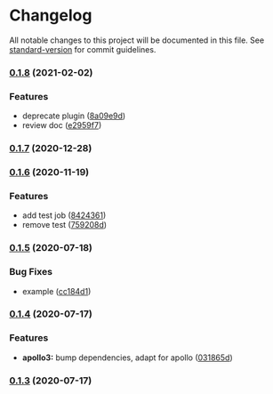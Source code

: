 # Changelog

All notable changes to this project will be documented in this file. See [standard-version](https://github.com/conventional-changelog/standard-version) for commit guidelines.

### [0.1.8](https://github.com/correttojs/graphql-codegen-apollo-cache/compare/v0.1.7...v0.1.8) (2021-02-02)


### Features

* deprecate plugin ([8a09e9d](https://github.com/correttojs/graphql-codegen-apollo-cache/commit/8a09e9dbd901430c88e4f8f11706f5073579665e))
* review doc ([e2959f7](https://github.com/correttojs/graphql-codegen-apollo-cache/commit/e2959f75310e34a55aa09c71fa63d4849155cb19))

### [0.1.7](https://github.com/correttojs/graphql-codegen-apollo-cache/compare/v0.1.6...v0.1.7) (2020-12-28)

### [0.1.6](https://github.com/correttojs/graphql-codegen-apollo-cache/compare/v0.1.5...v0.1.6) (2020-11-19)


### Features

* add test job ([8424361](https://github.com/correttojs/graphql-codegen-apollo-cache/commit/842436176e3987cde93fd7150bddb46c329cf8eb))
* remove test ([759208d](https://github.com/correttojs/graphql-codegen-apollo-cache/commit/759208d0d765f7b097ae24dd99e5987ebeaf4b87))

### [0.1.5](https://github.com/correttojs/graphql-codegen-apollo-cache/compare/v0.1.4...v0.1.5) (2020-07-18)


### Bug Fixes

* example ([cc184d1](https://github.com/correttojs/graphql-codegen-apollo-cache/commit/cc184d1ae7ab9fe24f7e7fae9be1ceb1df3d4809))

### [0.1.4](https://github.com/correttojs/graphql-codegen-apollo-cache/compare/v0.1.3...v0.1.4) (2020-07-17)


### Features

* **apollo3:** bump dependencies, adapt for apollo ([031865d](https://github.com/correttojs/graphql-codegen-apollo-cache/commit/031865d13b445b67b099dc7a6ca2940fde79d0af))

### [0.1.3](https://github.com/correttojs/graphql-codegen-apollo-cache/compare/v0.1.2...v0.1.3) (2020-07-17)

